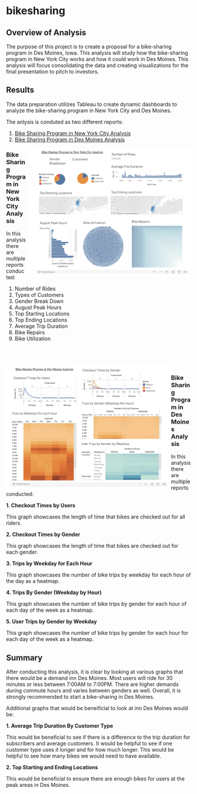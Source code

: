# bikesharing

## Overview of Analysis

The purpose of this project is to create a proposal for a bike-sharing program in Des Moines, Iowa. This analysis will study how the bike-sharing program in New York City works and how it could work in Des Moines. This analysis will focus consolidating the data and creating visualizations for the final presentation to pitch to investors.

## Results

The data preparation utilizes Tableau to create dynamic dashboards to analyze the bike-sharing program in New York City and Des Moines. 

The anlysis is conduted as two different reports:
1. <a href="https://public.tableau.com/app/profile/alysia.won/viz/bikesharing-module/NYCCitiBike?publish=yes">Bike Sharing Program in New York City Analysis</a>
2. <a href="https://public.tableau.com/app/profile/alysia.won/viz/bikesharing-challenge/Bike-SharinginDesMoinesAnalysis?publish=yes">Bike Sharing Program in Des Moines Analysis</a>


<img align="right" src="Analysis/bikesharing-newyork.png" width="450">

### Bike Sharing Program in New York City Analysis

In this analysis there are multiple reports conducted:
1. Number of Rides
2. Types of Customers
3. Gender Break Down
4. August Peak Hours
5. Top Starting Locations
6. Top Ending Locations
7. Average Trip Duration
8. Bike Repairs
9. Bike Utilization

<br>
<br>
<br>

<img align="left" src="Analysis/bikesharing-desmoines.png" width="450">

### Bike Sharing Program in Des Moines Analysis

In this analysis there are multiple reports conducted:

**1. Checkout Times by Users** 

This graph showcases the length of time that bikes are checked out for all riders.

**2. Checkout Times by Gender** 

This graph showcases the length of time that bikes are checked out for each gender.

**3. Trips by Weekday for Each Hour** 

This graph showcases the number of bike trips by weekday for each hour of the day as a heatmap.

**4. Trips By Gender (Weekday by Hour)** 

This graph showcases the number of bike trips by gender for each hour of each day of the week as a heatmap.

**5. User Trips by Gender by Weekday** 

This graph showcases the number of bike trips by gender for each hour for each day of the week as a heatmap.

## Summary

After conducting this analysis, it is clear by looking at various graphs that there would be a demand inn Des Moines. Most users will ride for 30 minutes or less between 7:00AM to 7:00PM. There are higher demands during commute hours and varies between genders as well. Overall, it is strongly recommended to start a bike-sharing in Des Moines. 

Additional graphs that would be beneificial to look at inn Des Moines would be:

**1. Average Trip Duration By Customer Type**

This would be beneficial to see if there is a difference to the trip duration for subscribers and average customers. It would be helpful to see if one customer type uses it longer and for how much longer. This would be helpful to see how many bikes we would need to have available.

**2. Top Starting and Ending Locations**
    
This would be beneficial to ensure there are enough bikes for users at the peak areas in Des Moines.
